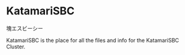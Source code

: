 # KatamariSBC
塊エスビーシー

KatamariSBC is the place for all the files and info for the KatamariSBC Cluster.
